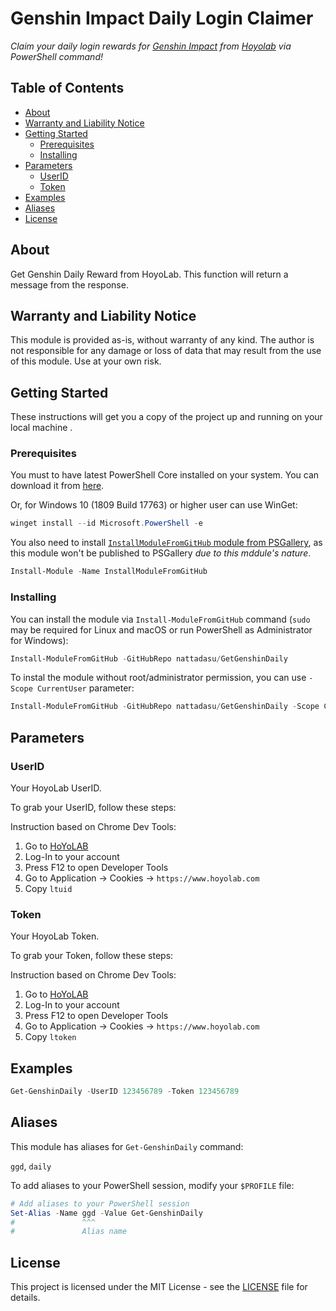 <!-- omit in toc -->
# Genshin Impact Daily Login Claimer

*Claim your daily login rewards for [Genshin Impact](https://genshin.hoyoverse.com/en/) from [Hoyolab](https://hoyolab.com) via PowerShell command!*

<!-- Also, this module is powered by GitHub Copilot -->

<!-- omit in toc -->
## Table of Contents

* [About](#about)
* [Warranty and Liability Notice](#warranty-and-liability-notice)
* [Getting Started](#getting-started)
  * [Prerequisites](#prerequisites)
  * [Installing](#installing)
* [Parameters](#parameters)
  * [UserID](#userid)
  * [Token](#token)
* [Examples](#examples)
* [Aliases](#aliases)
* [License](#license)

## About

Get Genshin Daily Reward from HoyoLab. This function will return a message from the response.

## Warranty and Liability Notice

This module is provided as-is, without warranty of any kind. The author is not responsible for any damage or loss of data that may result from the use of this module. Use at your own risk.

## Getting Started

These instructions will get you a copy of the project up and running on your local machine .

### Prerequisites

You must to have latest PowerShell Core installed on your system. You can download it from [here](https://github.com/PowerShell/PowerShell/releases).

Or, for Windows 10 (1809 Build 17763) or higher user can use WinGet:

```powershell
winget install --id Microsoft.PowerShell -e
```

You also need to install [`InstallModuleFromGitHub` module from PSGallery](https://www.powershellgallery.com/packages/InstallModuleFromGitHub), as this module won't be published to PSGallery *due to this mddule's nature*.

```powershell
Install-Module -Name InstallModuleFromGitHub
```

### Installing

You can install the module via `Install-ModuleFromGitHub` command (`sudo` may be required for Linux and macOS or run PowerShell as Administrator for Windows):

```powershell
Install-ModuleFromGitHub -GitHubRepo nattadasu/GetGenshinDaily
```

To instal the module without root/administrator permission, you can use `-Scope CurrentUser` parameter:

```powershell
Install-ModuleFromGitHub -GitHubRepo nattadasu/GetGenshinDaily -Scope CurrentUser
```

## Parameters

### UserID

Your HoyoLab UserID.

To grab your UserID, follow these steps:

Instruction based on Chrome Dev Tools:

<!-- Instructions from Ethiner/hoyolab_daily_login -->
1. Go to [HoYoLAB](http://hoyolab.com)
2. Log-In to your account
3. Press F12 to open Developer Tools
4. Go to Application -> Cookies -> `https://www.hoyolab.com`
5. Copy `ltuid`

### Token

Your HoyoLab Token.

To grab your Token, follow these steps:

Instruction based on Chrome Dev Tools:

<!-- Instructions from Ethiner/hoyolab_daily_login -->
1. Go to [HoYoLAB](http://hoyolab.com)
2. Log-In to your account
3. Press F12 to open Developer Tools
4. Go to Application -> Cookies -> `https://www.hoyolab.com`
5. Copy `ltoken`

## Examples

```powershell
Get-GenshinDaily -UserID 123456789 -Token 123456789
```

## Aliases

This module has aliases for `Get-GenshinDaily` command:

`ggd`, `daily`

To add aliases to your PowerShell session, modify your `$PROFILE` file:

```powershell
# Add aliases to your PowerShell session
Set-Alias -Name ggd -Value Get-GenshinDaily
#               ^^^
#               Alias name
```

## License

This project is licensed under the MIT License - see the [LICENSE](LICENSE) file for details.
